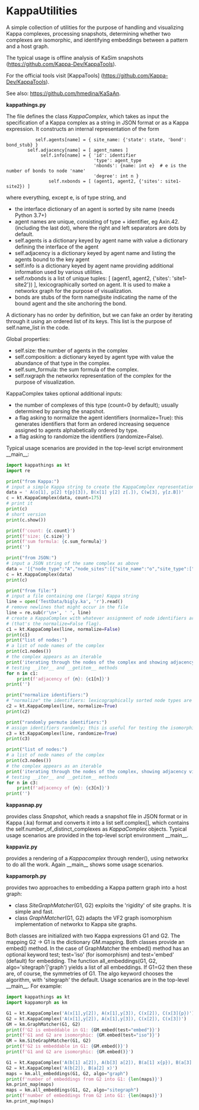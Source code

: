 # KappaUtilities
A simple collection of utilities for the purpose of handling and visualizing Kappa complexes, processing snapshots, determining whether two complexes are isomorphic, and identifying embeddings between a pattern and a host graph.

The typical usage is offline analysis of KaSim snapshots (https://github.com/Kappa-Dev/KappaTools).

For the official tools visit [KappaTools] (https://github.com/Kappa-Dev/KappaTools).

See also: https://github.com/hmedina/KaSaAn.

**kappathings.py**

The file defines the class *KappaComplex*, which takes as input the specification of a Kappa complex as a string in JSON format or as a Kappa expression.
It constructs an internal representation of the form

               self.agents[name] = { site_name: {'state': state, 'bond': bond_stub} }
            self.adjacency[name] = [ agent_names ]
                 self.info[name] = { 'id': identifier
                                     'type': agent_type
                                     'nbonds': {name: int e}  # e is the number of bonds to node 'name'
                                     'degree': int n }
                    self.nxbonds = [ (agent1, agent2, {'sites': site1-site2}) ]

 where everything, except e, is of type string, and 
  * the interface dictionary of an agent is sorted by site name (needs Python 3.7+)            
  * agent names are unique, consisting of type + identifier, eg Axin.42. (including the last dot), where the right and left separators are dots by default.
  * self.agents is a dictionary keyed by agent name with value a dictionary defining the interface of the agent
  * self.adjacency is a dictionary keyed by agent name and listing the agents bound to the key agent
  * self.info is a dictionary keyed by agent name providing additional information used by various utilities.
  * self.nxbonds is a list of unique tuples: [ (agent1, agent2, {'sites': 'site1-site2'}) ], lexicographically sorted on agent. It is used to make a networkx graph for the purpose of visualization.
  * bonds are stubs of the form name@site indicating the name of the bound agent and the site anchoring the bond.
            
A dictionary has no order by definition, but we can fake an order by iterating through it using an ordered list of its keys. This list is the purpose of self.name_list in the code.

Global properties:
* self.size: the number of agents in the complex
* self.composition: a dictionary keyed by agent type with value the abundance of that type in the complex.
* self.sum_formula: the sum formula of the complex.
* self.nxgraph the networkx representation of the complex for the purpose of visualization.
            
KappaComplex takes optional additional inputs: 
  * the number of complexes of this type (count=0 by default); usually determined by parsing the snapshot.
  * a flag asking to normalize the agent identifiers (normalize=True): this generates identifiers that form an ordered increasing sequence assigned to agents alphabetically ordered by type.
  * a flag asking to randomize the identifiers (randomize=False).
  
 Typical usage scenarios are provided in the top-level script environment \_\_main\_\_:
```Python
import kappathings as kt
import re

print("from Kappa:")
# input a simple Kappa string to create the KappaComplex representation
data = ' A(o[1], p[2] t{p}[3]), B(x[1] y[2] z[.]), C(w[3], y[z.B])'
c = kt.KappaComplex(data, count=175)
# print it
print(c)
# short version
print(c.show())

print(f'count: {c.count}')
print(f'size: {c.size}')
print(f'sum formula: {c.sum_formula}')
print('')

print("from JSON:")
# input a JSON string of the same complex as above
data = '[{"node_type":"A","node_sites":[{"site_name":"o","site_type":["port",{"port_links":[[[0,1],0]],"port_states":[]}]},{"site_name":"p","site_type":["port",{"port_links":[[[0,1],1]],"port_states":[]}]},{"site_name":"t","site_type":["port",{"port_links":[[[0,2],0]],"port_states":["p"]}]}]},{"node_type":"B","node_sites":[{"site_name":"x","site_type":["port",{"port_links":[[[0,0],0]],"port_states":[]}]},{"site_name":"y","site_type":["port",{"port_links":[[[0,0],1]],"port_states":[]}]},{"site_name":"z","site_type":["port",{"port_links":[],"port_states":[]}]}]},{"node_type":"C","node_sites":[{"site_name":"w","site_type":["port",{"port_links":[[[0,0],2]],"port_states":[]}]}]}]'
c = kt.KappaComplex(data)
print(c)

print("from file:")
# input a file containing one (large) Kappa string
line = open('TestData/bigly.ka', 'r').read()
# remove newlines that might occur in the file
line = re.sub(r'\n+', ' ', line)
# create a KappaComplex with whatever assignment of node identifiers arises
# (that's the normalize=False flag).
c1 = kt.KappaComplex(line, normalize=False)
print(c1)
print("list of nodes:")
# a list of node names of the complex
print(c1.nodes())
# the complex appears as an iterable
print('iterating through the nodes of the complex and showing adjacency views')
# testing __iter__ and __getitem__ methods
for n in c1:
    print(f'adjacency of {n}: {c1[n]}')
print('')

print("normalize identifiers:")
# "normalize" the identifiers: lexicographically sorted node types are assigned successively increasing identifiers.
c2 = kt.KappaComplex(line, normalize=True)
print(c2)

print("randomly permute identifiers:")
# assign identifiers randomly; this is useful for testing the isomorphism implementation
c3 = kt.KappaComplex(line, randomize=True)
print(c3)

print("list of nodes:")
# a list of node names of the complex
print(c3.nodes())
# the complex appears as an iterable
print('iterating through the nodes of the complex, showing adjacency views')
# testing __iter__ and __getitem__ methods
for n in c3:
    print(f'adjacency of {n}: {c3[n]}')
print('')
```

**kappasnap.py**

provides class *Snapshot*, which reads a snapshot file in JSON format or in Kappa (.ka) format and converts it into a list self.complex[], which contains the self.number_of_distinct_complexes as *KappaComplex* objects.  Typical usage scenarios are provided in the top-level script environment \_\_main\_\_.

**kappaviz.py**

provides a rendering of a *Kappacomplex* through render(), using networkx to do all the work. Again \_\_main\_\_ shows some usage scenarios.

**kappamorph.py**

provides two approaches to embedding a Kappa pattern graph into a host graph:

* class *SiteGraphMatcher*(G1, G2) exploits the 'rigidity' of site graphs. It is simple and fast.
* class *GraphMatcher*(G1, G2) adapts the VF2 graph isomorphism implementation of networkx to Kappa site graphs. 

Both classes are initialized with two Kappa expressions G1 and G2. The mapping G2 -> G1 is the dictionary GM.mapping. Both classes provide an embed() method. In the case of GraphMatcher the embed() method has an optional keyword test; test='iso' (for isomorphism) and test='embed' (default) for embedding. The function all_embeddings(G1, G2, algo='sitegraph'|'graph') yields a list of all embeddings. If G1=G2 then these are, of course, the symmetries of G1. The algo keyword chooses the algorithm, with 'sitegraph' the default. Usage scenarios are in the top-level \_\_main\_\_. For example:

```Python
import kappathings as kt
import kappamorph as km

G1 = kt.KappaComplex('A(x[1],y[2]), A(x[1],y[3]), C(x[2]), C(x[3]{p})')
G2 = kt.KappaComplex('A(x[1],y[2]), A(x[1],y[3]), C(x[2]), C(x[3])')
GM = km.GraphMatcher(G1, G2)
print(f'G2 is embeddable in G1: {GM.embed(test="embed")}')
print(f'G1 and G2 are isomorphic: {GM.embed(test="iso")}')
GM = km.SiteGraphMatcher(G1, G2)
print(f'G2 is embeddable in G1: {GM.embed()}')
print(f'G1 and G2 are isomorphic: {GM.embed()}')

G1 = kt.KappaComplex('A(b[1] a[2]), A(b[3] a[2]), B(a[1] x{p}), B(a[3] x{u})')
G2 = kt.KappaComplex('A(b[2]), B(a[2] x)')
maps = km.all_embeddings(G1, G2, algo="graph")
print(f'number of embeddings from G2 into G1: {len(maps)}')
km.print_map(maps)
maps = km.all_embeddings(G1, G2, algo="sitegraph")
print(f'number of embeddings from G2 into G1: {len(maps)}')
km.print_map(maps)
```